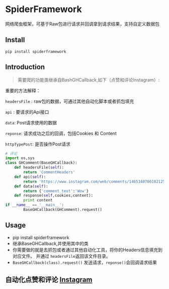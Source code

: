 # SpiderFramework
网络爬虫框架，可基于Raw包进行请求并回调拿到请求结果，支持自定义数据包
##  Install

``pip install spiderframework``

## Introduction
> 需要爬的功能类继承自BashGHCallback,如下（点赞和评论Instagram）:

重要的方法解释：

`headersFile` : raw包的数据，可通过其他自动化脚本或者抓包填充

`api` : 要请求的Api接口

`data`: Post请求使用的数据

`reponse`: 请求成功之后的回调，包括Cookies 和 Content

`httpTypePost`: 是否操作Post请求

```python
# 评论
import os,sys
class GHComment(BaseGHCallback):
    def headersFile(self):
        return 'CommentHeaders'
    def api(self):
        return 'https://www.instagram.com/web/comments/1465340700102125550/add/'
    def data(self):
        return {'comment_text':'Wow'}
    def response(self,cookies,content):
        print content
if __name__ == '__main__':
        BaseGHCallback(GHComment).request()
```

## Usage

* pip install spiderframework 
* 继承BaseGHCallback,并使用其中的类
* 你需要做的就是去抓包或者通过其他自动化工具，将你的Headers信息填充到对应文件。  并通过 ``headersFile``返回该文件目录。
* ``BaseGHCallback(class).request()``  发送请求，``reponse()``会回调请求结果

## 自动化点赞和评论 [Instagram](https://github.com/xiyouMc/SpiderFramework/tree/master/Instagram)